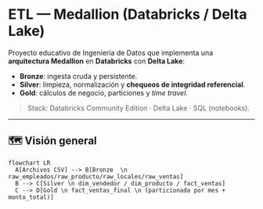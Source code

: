# ETL — Medallion (Databricks / Delta Lake)

Proyecto educativo de Ingeniería de Datos que implementa una **arquitectura Medallion** en **Databricks** con **Delta Lake**:

- **Bronze**: ingesta cruda y persistente.  
- **Silver**: limpieza, normalización y **chequeos de integridad referencial**.  
- **Gold**: cálculos de negocio, particiones y *time travel*.

> Stack: Databricks Community Edition · Delta Lake · SQL (notebooks).

---

## 🗺️ Visión general

```mermaid
flowchart LR
  A[Archivos CSV] --> B[Bronze  \n raw_empleados/raw_producto/raw_locales/raw_ventas]
  B --> C[Silver \n dim_vendedor / dim_producto / fact_ventas]
  C --> D[Gold \n fact_ventas_final \n (particionada por mes + monto_total)]
